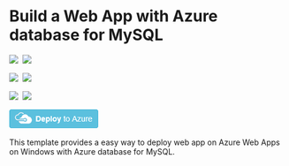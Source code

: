# Build a Web App with Azure database for MySQL

<IMG SRC="https://azurequickstartsservice.blob.core.windows.net/badges/101-webapp-managed-mysql/PublicLastTestDate.svg" />&nbsp;
<IMG SRC="https://azurequickstartsservice.blob.core.windows.net/badges/101-webapp-managed-mysql/PublicDeployment.svg" />&nbsp;

<IMG SRC="https://azurequickstartsservice.blob.core.windows.net/badges/101-webapp-managed-mysql/FairfaxLastTestDate.svg" />&nbsp;
<IMG SRC="https://azurequickstartsservice.blob.core.windows.net/badges/101-webapp-managed-mysql/FairfaxDeployment.svg" />&nbsp;

<IMG SRC="https://azurequickstartsservice.blob.core.windows.net/badges/101-webapp-managed-mysql/BestPracticeResult.svg" />&nbsp;
<IMG SRC="https://azurequickstartsservice.blob.core.windows.net/badges/101-webapp-managed-mysql/CredScanResult.svg" />&nbsp;

<a href="https://portal.azure.com/#create/Microsoft.Template/uri/https%3A%2F%2Fraw.githubusercontent.com%2FAzure%2Fazure-quickstart-templates%2Fmaster%2F101-webapp-managed-mysql%2Fazuredeploy.json" target="_blank">
  <img src="https://raw.githubusercontent.com/Azure/azure-quickstart-templates/master/1-CONTRIBUTION-GUIDE/images/deploytoazure.png"/>
</a>

This template provides a easy way to deploy web app on Azure Web Apps on Windows with Azure database for MySQL.

